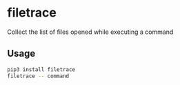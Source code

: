 # filetrace

Collect the list of files opened while executing a command

## Usage

```bash
pip3 install filetrace
filetrace -- command
```
